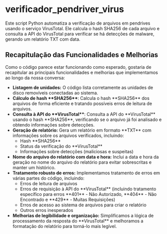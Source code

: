 # verificador_pendriver_virus
Este script Python automatiza a verificação de arquivos em pendrives usando o serviço VirusTotal. Ele calcula o hash SHA256 de cada arquivo e consulta a API do VirusTotal para verificar se há detecções de malware, gerando um relatório TXT com data.

## Recapitulação das Funcionalidades e Melhorias

Como o código parece estar funcionando como esperado, gostaria de recapitular as principais funcionalidades e melhorias que implementamos ao longo da nossa conversa:

*   **Listagem de unidades:** O código lista corretamente as unidades de disco removíveis conectadas ao sistema.
*   **Cálculo de hash \*\*SHA256\*\***: Calcula o hash \*\*SHA256\*\* dos arquivos de forma eficiente e tratando possíveis erros de leitura de arquivos.
*   **Consulta à API do \*\*VirusTotal\*\***: Consulta a API do \*\*VirusTotal\*\* usando o hash \*\*SHA256\*\*, verificando se o arquivo já foi analisado e obtendo informações sobre detecções.
*   **Geração de relatório:** Gera um relatório em formato \*\*TXT\*\* com informações sobre os arquivos verificados, incluindo:
    *   Hash \*\*SHA256\*\*
    *   Status da verificação do \*\*VirusTotal\*\*
    *   Informações sobre detecções (maliciosas e suspeitas)
*   **Nome do arquivo do relatório com data e hora:** Inclui a data e hora da geração no nome do arquivo do relatório para evitar sobrescritas e manter um histórico.
*   **Tratamento robusto de erros:** Implementamos tratamento de erros em várias partes do código, incluindo:
    *   Erros de leitura de arquivos
    *   Erros de requisição à API do \*\*VirusTotal\*\* (incluindo tratamento específico para erros \*\*401\*\* - Não Autorizado, \*\*404\*\* - Não Encontrado e \*\*429\*\* - Muitas Requisições)
    *   Erros de acesso ao sistema de arquivos para criar o relatório
    *   Outros erros inesperados
*   **Melhorias de legibilidade e organização:** Simplificamos a lógica de processamento da resposta do \*\*VirusTotal\*\* e melhoramos a formatação do relatório para torná-lo mais legível.
